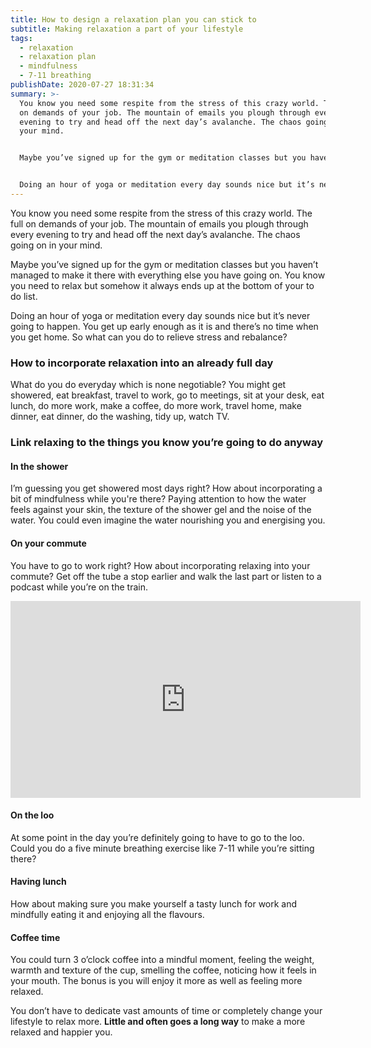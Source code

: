 ```yaml
---
title: How to design a relaxation plan you can stick to
subtitle: Making relaxation a part of your lifestyle
tags:
  - relaxation
  - relaxation plan
  - mindfulness
  - 7-11 breathing
publishDate: 2020-07-27 18:31:34
summary: >-
  You know you need some respite from the stress of this crazy world. The full
  on demands of your job. The mountain of emails you plough through every
  evening to try and head off the next day’s avalanche. The chaos going on in
  your mind.


  Maybe you’ve signed up for the gym or meditation classes but you haven’t managed to make it there with everything else you have going on. You know you need to relax but somehow it always ends up at the bottom of your to do list.


  Doing an hour of yoga or meditation every day sounds nice but it’s never going to happen. You get up early enough as it is and there’s no time when you get home. **So what can you do to relieve stress and rebalance?**
---
```

You know you need some respite from the stress of this crazy world. The full on demands of your job. The mountain of emails you plough through every evening to try and head off the next day’s avalanche. The chaos going on in your mind.

Maybe you’ve signed up for the gym or meditation classes but you haven’t managed to make it there with everything else you have going on. You know you need to relax but somehow it always ends up at the bottom of your to do list.

Doing an hour of yoga or meditation every day sounds nice but it’s never going to happen. You get up early enough as it is and there’s no time when you get home. So what can you do to relieve stress and rebalance?

### How to incorporate relaxation into an already full day

What do you do everyday which is none negotiable? You might get showered, eat breakfast, travel to work, go to meetings, sit at your desk, eat lunch, do more work, make a coffee, do more work, travel home, make dinner, eat dinner, do the washing, tidy up, watch TV.

### Link relaxing to the things you know you’re going to do anyway

#### In the shower

I’m guessing you get showered most days right? How about incorporating a bit of mindfulness while you're there? Paying attention to how the water feels against your skin, the texture of the shower gel and the noise of the water. You could even imagine the water nourishing you and energising you.

#### On your commute

You have to go to work right? How about incorporating relaxing into your commute? Get off the tube a stop earlier and walk the last part or listen to a podcast while you’re on the train.

<iframe width="560" height="315" src="https://www.youtube.com/embed/zw1ttK2HPgw" frameborder="0" allow="accelerometer; autoplay; encrypted-media; gyroscope; picture-in-picture" allowfullscreen></iframe>

#### On the loo

At some point in the day you’re definitely going to have to go to the loo. Could you do a five minute breathing exercise like 7-11 while you’re sitting there?

#### Having lunch

How about making sure you make yourself a tasty lunch for work and mindfully eating it and enjoying all the flavours.

#### Coffee time

You could turn 3 o’clock coffee into a mindful moment, feeling the weight, warmth and texture of the cup, smelling the coffee, noticing how it feels in your mouth. The bonus is you will enjoy it more as well as feeling more relaxed.

You don’t have to dedicate vast amounts of time or completely change your lifestyle to relax more. **Little and often goes a long way** to make a more relaxed and happier you.
